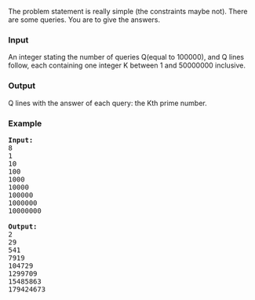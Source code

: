 <p>The problem statement is really simple (the constraints maybe not). There are some queries. You are to give the answers.

</p><h3>Input</h3>
<p>An integer stating the number of queries Q(equal to 100000), and Q lines follow, each containing one integer K between 1 and 50000000 inclusive. 

</p><h3>Output</h3>
<p>Q lines with the answer of each query: the Kth prime number.

</p><h3>Example</h3>

<pre><b>Input:</b>
8
1
10
100
1000
10000
100000
1000000
10000000

<b>Output:</b>
2
29
541
7919
104729
1299709
15485863
179424673

</pre>